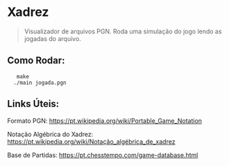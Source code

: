 # Xadrez
> Visualizador de arquivos PGN. Roda uma simulação do jogo lendo as jogadas do arquivo.

## Como Rodar:
```
   make
  ./main jogada.pgn
```

## Links Úteis:
  Formato PGN:  https://pt.wikipedia.org/wiki/Portable_Game_Notation <p>
  Notação Algébrica do Xadrez: https://pt.wikipedia.org/wiki/Notação_algébrica_de_xadrez<p>
  Base de Partidas: https://pt.chesstempo.com/game-database.html <p>
